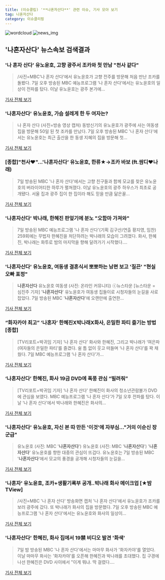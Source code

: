 ```yaml
---
title: (이슈클립) '**나혼자산다**' 관련 이슈, 기사 모아 보기
tag: 나혼자산다
category: 이슈클리핑
---
```

![wordcloud](https://s3.ap-northeast-2.amazonaws.com/lyrics101-wordcloud/2018-09-08-1536355587.png)
![news_img](https://user-images.githubusercontent.com/42597476/44507050-1206f400-a6e4-11e8-8d98-7ffbfebb353f.png)
## **'**나혼자산다**'** 뉴스속보 검색결과
### '나 혼자 산다' 유노윤호, 고향 광주서 조카와 첫 만남 "천사 같다"

>/사진=MBC‘나 혼자 산다’에서 유노윤호가 고향 전주를 방문해 처음 만난 조카를 돌봤다. 7일 오후 방송된 MBC 예능프로그램 ‘나 혼자 산다’에서는 유노윤호의 일상이 전파를 탔다. 이날 유노윤호는 광주 본가에...

<a href="http://www.asiatoday.co.kr/view.php?key=20180908010004326" target="_blank">기사 전체 보기</a>

### '**나혼자산다**' 유노윤호, 가슴 설레게 한 두 여자는?

>나 혼자 산다 (사진=방송 영상 캡처) 동방신기의 유노윤호가 광주에 사는 여동생 집을 방문해 50일 된 첫 조카를 만났다. 7일 오후 방송된 MBC '나 혼자 산다'에서는 유노윤호는 최근 출산을 한 동생 지혜의 집을 방문해 첫...

<a href="http://news.hankyung.com/article/201809083186I" target="_blank">기사 전체 보기</a>

### [종합]"천사♥"…'**나혼자산다**' 유노윤호, 한류★→조카 바보 (ft.쌈디♥나래)

>7일 방송된 MBC '나 혼자 산다'에서는 고향 친구들과 함께 모교를 찾은 유노윤호의 버라이어티한 하루가 펼쳐졌다. 이날 유노윤호의 광주 하우스가 최초로 공개됐다. 서울 집과 광주 집이 한 집이라 해도 믿을 만큼 닮은꼴...

<a href="http://sports.chosun.com/news/ntype.htm?id=201809090100066620005145&servicedate=20180908" target="_blank">기사 전체 보기</a>

### '**나혼자산다**' 박나래, 한혜진 판엎기에 분노 "오함마 가져와"

>7일 방송된 MBC 예능프로그램 '나 혼자 산다'(기획 김구산/연출 황지영, 임찬) 259회에는 무법자 한혜진을 처단하려는 박나래의 모습이 그려졌다. 화사, 한혜진, 박나래는 화투로 밤의 마지막을 향해 달려가기 시작했다....

<a href="http://www.slist.kr/news/articleView.html?idxno=45026" target="_blank">기사 전체 보기</a>

### '**나혼자산다**' 유노윤호, 여동생 결혼식서 뽀뽀하는 남편 보고 '질끈' "현실 오빠 표정"

>**나혼자산다** 유노윤호 여동생 (사진: 온라인 커뮤니티) ⓒ뉴스타운 [뉴스타운 = 심진주 기자] '**나혼자산다**' 유노윤호가 여동생 집들이로 시청자들의 눈길을 사로잡았다. 7일 방송된 MBC '**나혼자산다**'에 오랜만에 출연한...

<a href="http://www.newstown.co.kr/news/articleView.html?idxno=339744" target="_blank">기사 전체 보기</a>

### “화자카야 최고” ‘나혼자’ 한혜진X박나래X화사, 은밀한 파티 즐기는 방법 [종합]

>[TV리포트=박귀임 기자] ‘나 혼자 산다’ 화사와 한혜진, 그리고 박나래가 ‘여은파(여자들의 은밀한 파티’를 즐겼다. 쉴 틈 없이 웃고 떠들며 ‘나 혼자 산다’를 꽉 채웠다. 7일 MBC 예능프로그램 ‘나 혼자 산다’가...

<a href="http://www.tvreport.co.kr/?c=news&m=newsview&idx=1078702" target="_blank">기사 전체 보기</a>

### ‘**나혼자산다**’ 한혜진, 화사 19금 DVD에 폭풍 관심 “빌려줘”

>[TV리포트=박귀임 기자] ‘나 혼자 산다’ 한혜진이 화사의 청소년관람불가 DVD에 관심을 보였다. MBC 예능프로그램 ‘나 혼자 산다’가 7일 오후 전파를 탔다. 이날 ‘나 혼자 산다’에서 박나래와 한혜진은 화사의...

<a href="http://www.tvreport.co.kr/?c=news&m=newsview&idx=1078700" target="_blank">기사 전체 보기</a>

### '**나혼자산다**' 유노윤호, 자신 본 따 만든 '이것'에 자부심…"거의 이순신 장군급"

>유노윤호 (사진: MBC '**나혼자산다**') 유노윤호 (사진: MBC '**나혼자산다**') '**나혼자산다**' 유노윤호를 향한 대중의 관심이 뜨겁다. 유노윤호는 7일 방송된 MBC '**나혼자산다**'에서 모교의 풍경을 공개해 시청자들의 눈길을...

<a href="http://www.jemin.com/news/articleView.html?idxno=537604" target="_blank">기사 전체 보기</a>

### '나혼자' 유노윤호, 조카+생활기록부 공개..박나래 화사 메이크업 [★밤TView]

>/사진=MBC '나 혼자 산다' 방송화면 캡처 '나 혼자 산다'에서 유노윤호가 조카를 보러 광주에 갔다. 또 박나래가 화사의 집을 방문했다. 7일 오후 방송된 MBC 예능프로그램 '나 혼자 산다'에서는 유노윤호와 화사의 일상이...

<a href="http://star.mt.co.kr/stview.php?no=2018090723034989194" target="_blank">기사 전체 보기</a>

### '**나혼자산다**' 한혜진, 화사 집에서 19禁 비디오 발견 '화색'

>7일 밤 방송된 MBC '나 혼자 산다'에서는 마마무 화사가 '화자카야'를 열었다. 이날 마마무 화사는 '화자카야'를 오픈해 한혜진과 박나래를 초대했다. 집 구경에 나선 한혜진은 DVD 사이에서 "이게 뭐냐. 딱 걸렸다....

<a href="http://www.mydaily.co.kr/new_yk/html/read.php?newsid=201809080038711165&ext=na" target="_blank">기사 전체 보기</a>


